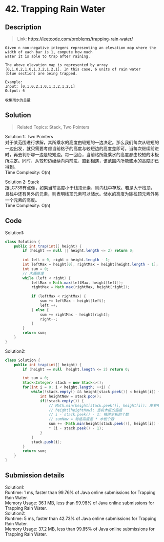 # 42. Trapping Rain Water

## Description

> Link: https://leetcode.com/problems/trapping-rain-water/

```
Given n non-negative integers representing an elevation map where the width of each bar is 1, compute how much 
water it is able to trap after raining.

The above elevation map is represented by array [0,1,0,2,1,0,1,3,2,1,2,1]. In this case, 6 units of rain water 
(blue section) are being trapped.

Example:
Input: [0,1,0,2,1,0,1,3,2,1,2,1]
Output: 6

收集雨水的总量

```


## Solution

> Related Topics: Stack, Two Pointers

Solution 1: Two Pointers<br>
对于某范围进行求解，其所乘水的高度由较短的一边决定。那么我们每次从较短的一边出发，就只需要考虑当前格子的高度与较短边的高度差即可。当每次继续前进时，再去判断哪一边是较短边。每一回合，当前格所能乘水的高度都由较短的木板所决定。同时，从较短边继续向内前进，直到相遇，该范围内所能盛水的高度即已得到。<br>
Time Complexity: O(n)


Solution 2: Stack<Br>
跟LC739有点像，如果当前高度小于栈顶元素，则向栈中存放。若是大于栈顶，且栈中还有另外的元素，则表明栈顶元素可以储水。储水的高度为除栈顶元素外另一个元素的高度。<Br>
Time Complexity: O(n)



## Code
Solution1:
```java
class Solution {
    public int trap(int[] height) {
        if (height == null || height.length <= 2) return 0;
        
        int left = 0, right = height.length - 1;
        int leftMax = height[0], rightMax = height[height.length - 1];
        int sum = 0;
        // 木桶原理
        while (left < right) {
            leftMax = Math.max(leftMax, height[left]);
            rightMax = Math.max(rightMax, height[right]);
            
            if (leftMax < rightMax) {
                sum += leftMax - height[left];
                left ++;
            } else {
                sum += rightMax - height[right];
                right--;
            }
        }
        return sum;
    }
}
```
Solution2:
```java
class Solution {
    public int trap(int[] height) {
        if (height == null  height.length <= 2) return 0;

        int sum = 0;
        Stack<Integer> stack = new Stack<>();
        for(int i = 0; i < height.length; ++i) {
            while(!stack.empty() && height[stack.peek()] < height[i]) {
                int heightNow = stack.pop();
                if(!stack.empty()) {
                  	// Math.min(height[stack.peek()], height[i]): 左右中较低的木板的高度
                    // height[heightNow]: 当前木板的高度
                    // i - stack.peek() - 1: 横跨木板的个数
                    // sumNow = 每格高度差 * 木板个数
                    sum += (Math.min(height[stack.peek()], height[i]) - height[heightNow]) 
                    * (i - stack.peek() - 1);
                }
            }
            stack.push(i);
        }
        return sum;
    }
}
```

## Submission details
Solution1:<br>
Runtime: 1 ms, faster than 99.76% of Java online submissions for Trapping Rain Water.<br>
Memory Usage: 36.1 MB, less than 99.98% of Java online submissions for Trapping Rain Water.<br>
Solution2:<br>
Runtime: 5 ms, faster than 42.73% of Java online submissions for Trapping Rain Water.<br>
Memory Usage: 37.2 MB, less than 99.85% of Java online submissions for Trapping Rain Water.
